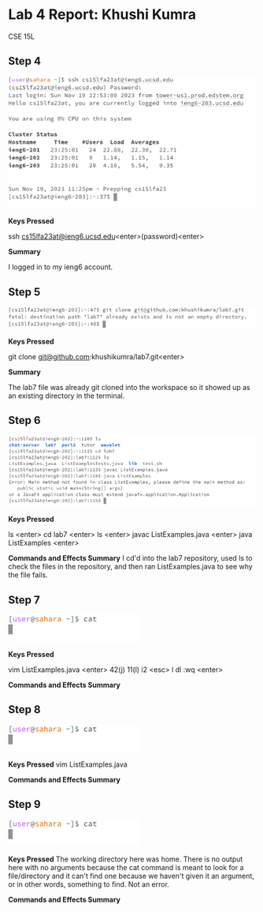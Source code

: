 # Lab 4 Report: Khushi Kumra 
CSE 15L
## Step 4


![no args](step4.png)

**Keys Pressed**


ssh cs15lfa23at@ieng6.ucsd.edu&lt;enter&gt;(password)&lt;enter&gt;

**Summary**


I logged in to my ieng6 account.

## Step 5


![no args](step5.png)

**Keys Pressed**


git clone git@github.com:khushikumra/lab7.git&lt;enter&gt;


**Summary**


The lab7 file was already git cloned into the workspace so it showed up as an existing directory in the terminal.

## Step 6


![no args](step6.png)

**Keys Pressed**


ls &lt;enter&gt; cd lab7 &lt;enter&gt; ls &lt;enter&gt; javac ListExamples.java &lt;enter&gt; java ListExamples &lt;enter&gt;




**Commands and Effects Summary** I cd'd into the lab7 repository, used ls to check the files in the repository, and 
then ran ListExamples.java to see why the file fails. 


## Step 7


![no args](catnoargs.png)

**Keys Pressed**


vim ListExamples.java &lt;enter&gt; 42(j) 11(l) i2 &lt;esc&gt; l dl :wq &lt;enter&gt;


**Commands and Effects Summary**

## Step 8


![no args](catnoargs.png)

**Keys Pressed**
vim ListExamples.java 



**Commands and Effects Summary**


## Step 9


![no args](catnoargs.png)

**Keys Pressed**
The working directory here was home. There is no output here with no arguments because the cat command is meant to look for a file/directory and it can't find one because we haven't given it an argument, or in other words, something to find. Not an error.



**Commands and Effects Summary**


